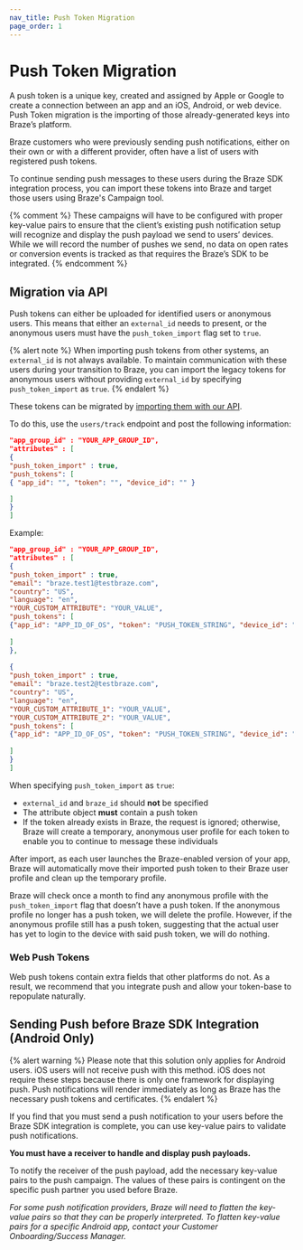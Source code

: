 ```yaml
---
nav_title: Push Token Migration
page_order: 1
---
```


# Push Token Migration

A push token is a unique key, created and assigned by Apple or Google to create a connection between an app and an iOS, Android, or web device. Push Token migration is the importing of those already-generated keys into Braze’s platform.

Braze customers who were previously sending push notifications, either on their own or with a different provider, often have a list of users with registered push tokens.

To continue sending push messages to these users during the Braze SDK integration process, you can import these tokens into Braze and target those users using Braze's Campaign tool.

{% comment %}
These campaigns will have to be configured with proper key-value pairs to ensure that the client’s existing push notification setup will recognize and display the push payload we send to users’ devices. While we will record the number of pushes we send, no data on open rates or conversion events is tracked as that requires the Braze’s SDK to be integrated.
{% endcomment %}

## Migration via API

Push tokens can either be uploaded for identified users or anonymous users. This means that either an `external_id` needs to present, or the anonymous users must have the `push_token_import` flag set to `true`. 

{% alert note %}
When importing push tokens from other systems, an `external_id` is not always available. To maintain communication with these users during your transition to Braze, you can import the legacy tokens for anonymous users without providing `external_id` by specifying `push_token_import` as `true`.
{% endalert %}

These tokens can be migrated by [importing them with our API]({{site.baseurl}}/api/endpoints/user_data/#push-token-import).

To do this, use the `users/track` endpoint and post the following information:

```json
"app_group_id" : "YOUR_APP_GROUP_ID",
"attributes" : [
{
"push_token_import" : true,
"push_tokens": [
{ "app_id": "", "token": "", "device_id": "" }

]
}
]
```

Example:

```json
"app_group_id" : "YOUR_APP_GROUP_ID",
"attributes" : [
{
"push_token_import" : true,
"email": "braze.test1@testbraze.com",
"country": "US",
"language": "en",
"YOUR_CUSTOM_ATTRIBUTE": "YOUR_VALUE",
"push_tokens": [
{"app_id": "APP_ID_OF_OS", "token": "PUSH_TOKEN_STRING", "device_id": "DEVICE_ID"}
      
]
},
    
{
"push_token_import" : true,
"email": "braze.test2@testbraze.com",
"country": "US",
"language": "en",
"YOUR_CUSTOM_ATTRIBUTE_1": "YOUR_VALUE",
"YOUR_CUSTOM_ATTRIBUTE_2": "YOUR_VALUE",
"push_tokens": [
{"app_id": "APP_ID_OF_OS", "token": "PUSH_TOKEN_STRING", "device_id": "DEVICE_ID"}
      
]
}
]
```

When specifying `push_token_import` as `true`:

* `external_id` and `braze_id` should __not__ be specified
* The attribute object __must__ contain a push token
* If the token already exists in Braze, the request is ignored; otherwise, Braze will create a temporary, anonymous user profile for each token to enable you to continue to message these individuals

After import, as each user launches the Braze-enabled version of your app, Braze will automatically move their imported push token to their Braze user profile and clean up the temporary profile.

Braze will check once a month to find any anonymous profile with the `push_token_import` flag that doesn’t have a push token. If the anonymous profile no longer has a push token, we will delete the profile. However, if the anonymous profile still has a push token, suggesting that the actual user has yet to login to the device with said push token, we will do nothing.

### Web Push Tokens
Web push tokens contain extra fields that other platforms do not. As a result, we recommend that you integrate push and allow your token-base to repopulate naturally.

## Sending Push before Braze SDK Integration (Android Only)

{% alert warning %}
Please note that this solution only applies for Android users. iOS users will not receive push with this method. iOS does not require these steps because there is only one framework for displaying push. Push notifications will render immediately as long as Braze has the necessary push tokens and certificates.
{% endalert %}

If you find that you must send a push notification to your users before the Braze SDK integration is complete, you can use key-value pairs to validate push notifications.

__You must have a receiver to handle and display push payloads.__

To notify the receiver of the push payload, add the necessary key-value pairs to the push campaign. The values of these pairs is contingent on the specific push partner you used before Braze.

_For some push notification providers, Braze will need to flatten the key-value pairs so that they can be properly interpreted. To flatten key-value pairs for a specific Android app, contact your Customer Onboarding/Success Manager._
